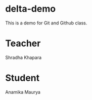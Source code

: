 # delta-demo
This is a demo for Git and Github class.
# Teacher
Shradha Khapara
# Student
Anamika Maurya
